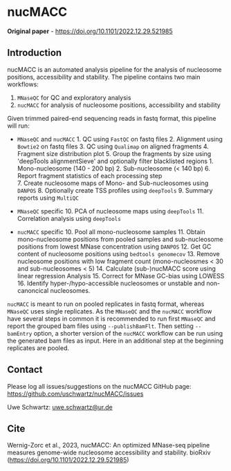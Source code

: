 # nucMACC

**Original paper** - https://doi.org/10.1101/2022.12.29.521985

## Introduction
nucMACC is an automated analysis pipeline for the analysis of nucleosome positions, accessibility and stability. The pipeline contains two main workflows:

1. `MNaseQC` for QC and  exploratory analysis
2. `nucMACC` for analysis of nucleosome positions, accessibility and stability

Given trimmed paired-end sequencing reads in fastq format, this pipeline will run:

* `MNaseQC` and `nucMACC`
        1. QC using `FastQC` on fastq files
        2. Alignment using `Bowtie2` on fastq files
        3. QC using `Qualimap` on aligned fragments
        4. Fragment size distribution plot
        5. Group the fragments by size using 'deepTools alignmentSieve' and optionally filter blacklisted regions
                1. Mono-nucleosome (140 - 200 bp)
                2. Sub-nucleosome (< 140 bp)
        6. Report fragment statistics of each processing step          
        7. Create nucleosome maps of Mono- and Sub-nucleosomes using `DANPOS`
        8. Optionally create TSS profiles using `deepTools`
        9. Summary reports using `MultiQC`

* `MNaseQC` specific
        10. PCA of nucleosome maps using `deepTools`
        11. Correlation analysis using `deepTools`

* `nucMACC` specific
        10. Pool all mono-nucleosome samples
        11. Obtain mono-nucleosome positions from pooled samples and sub-nucleosome positions from lowest MNase concentration using `DANPOS`
        12. Get GC content of nucleosome positions using `bedtools genomecov`
        13. Remove nucleosome positions with low fragment count (mono-nucleosmes < 30 and sub-nucleosomes < 5)
        14. Calculate (sub-)nucMACC score using linear regression Analysis
        15. Correct for MNase GC-bias using LOWESS
        16. Identify hyper-/hypo-accessible nucleosomes or unstable and non-canoncical nucleosomes.

`nucMACC` is meant to run on pooled replicates in fastq format, whereas `MNaseQC` uses single replicates. As the `MNaseQC` and the `nucMACC` workflow have several steps in common it is recommended to run first `MNaseQC` and report the grouped bam files using `--publishBamFlt`. Then setting `--bamEntry` option, a shorter version of the `nucMACC` workflow can be run using the generated bam files as input. Here in an additional step at the beginning replicates are pooled.

## Contact

Please log all issues/suggestions on the nucMACC GitHub page: https://github.com/uschwartz/nucMACC/issues

Uwe Schwartz: uwe.schwartz@ur.de

## Cite

Wernig-Zorc et al., 2023, nucMACC: An optimized MNase-seq pipeline measures genome-wide nucleosome accessibility and stability. bioRxiv (https://doi.org/10.1101/2022.12.29.521985)
